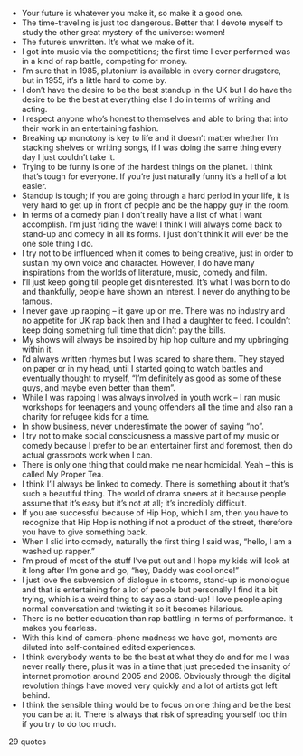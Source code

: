 - Your future is whatever you make it, so make it a good one.
 - The time-traveling is just too dangerous. Better that I devote myself to study the other great mystery of the universe: women!
 - The future’s unwritten. It’s what we make of it.
 - I got into music via the competitions; the first time I ever performed was in a kind of rap battle, competing for money.
 - I’m sure that in 1985, plutonium is available in every corner drugstore, but in 1955, it’s a little hard to come by.
 - I don’t have the desire to be the best standup in the UK but I do have the desire to be the best at everything else I do in terms of writing and acting.
 - I respect anyone who’s honest to themselves and able to bring that into their work in an entertaining fashion.
 - Breaking up monotony is key to life and it doesn’t matter whether I’m stacking shelves or writing songs, if I was doing the same thing every day I just couldn’t take it.
 - Trying to be funny is one of the hardest things on the planet. I think that’s tough for everyone. If you’re just naturally funny it’s a hell of a lot easier.
 - Standup is tough; if you are going through a hard period in your life, it is very hard to get up in front of people and be the happy guy in the room.
 - In terms of a comedy plan I don’t really have a list of what I want accomplish. I’m just riding the wave! I think I will always come back to stand-up and comedy in all its forms. I just don’t think it will ever be the one sole thing I do.
 - I try not to be influenced when it comes to being creative, just in order to sustain my own voice and character. However, I do have many inspirations from the worlds of literature, music, comedy and film.
 - I’ll just keep going till people get disinterested. It’s what I was born to do and thankfully, people have shown an interest. I never do anything to be famous.
 - I never gave up rapping – it gave up on me. There was no industry and no appetite for UK rap back then and I had a daughter to feed. I couldn’t keep doing something full time that didn’t pay the bills.
 - My shows will always be inspired by hip hop culture and my upbringing within it.
 - I’d always written rhymes but I was scared to share them. They stayed on paper or in my head, until I started going to watch battles and eventually thought to myself, “I’m definitely as good as some of these guys, and maybe even better than them”.
 - While I was rapping I was always involved in youth work – I ran music workshops for teenagers and young offenders all the time and also ran a charity for refugee kids for a time.
 - In show business, never underestimate the power of saying “no”.
 - I try not to make social consciousness a massive part of my music or comedy because I prefer to be an entertainer first and foremost, then do actual grassroots work when I can.
 - There is only one thing that could make me near homicidal. Yeah – this is called My Proper Tea.
 - I think I’ll always be linked to comedy. There is something about it that’s such a beautiful thing. The world of drama sneers at it because people assume that it’s easy but it’s not at all; it’s incredibly difficult.
 - If you are successful because of Hip Hop, which I am, then you have to recognize that Hip Hop is nothing if not a product of the street, therefore you have to give something back.
 - When I slid into comedy, naturally the first thing I said was, “hello, I am a washed up rapper.”
 - I’m proud of most of the stuff I’ve put out and I hope my kids will look at it long after I’m gone and go, “hey, Daddy was cool once!”
 - I just love the subversion of dialogue in sitcoms, stand-up is monologue and that is entertaining for a lot of people but personally I find it a bit trying, which is a weird thing to say as a stand-up! I love people aping normal conversation and twisting it so it becomes hilarious.
 - There is no better education than rap battling in terms of performance. It makes you fearless.
 - With this kind of camera-phone madness we have got, moments are diluted into self-contained edited experiences.
 - I think everybody wants to be the best at what they do and for me I was never really there, plus it was in a time that just preceded the insanity of internet promotion around 2005 and 2006. Obviously through the digital revolution things have moved very quickly and a lot of artists got left behind.
 - I think the sensible thing would be to focus on one thing and be the best you can be at it. There is always that risk of spreading yourself too thin if you try to do too much.

29 quotes